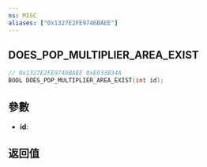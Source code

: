 ```yaml
---
ns: MISC
aliases: ["0x1327E2FE9746BAEE"]
---
```

## DOES_POP_MULTIPLIER_AREA_EXIST

```c
// 0x1327E2FE9746BAEE 0xE933B34A
BOOL DOES_POP_MULTIPLIER_AREA_EXIST(int id);
```


## 參數
* **id**: 

## 返回值
